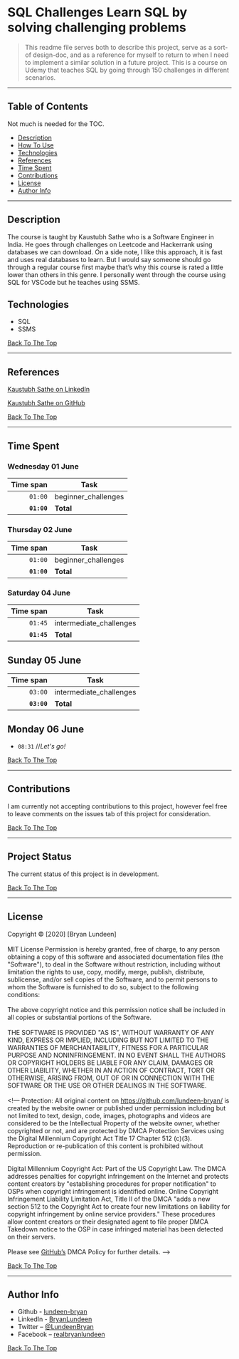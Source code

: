 # SQL Challenges Learn SQL by solving challenging problems

> This readme file serves both to describe this project, serve as a sort-of design-doc, and as a reference for myself to return to when I need to implement a similar solution in a future project. This is a course on Udemy that teaches SQL by going through 150 challenges in different scenarios.

---

## Table of Contents

Not much is needed for the TOC.

- [Description](#description)
- [How To Use](#how-to-use)
- [Technologies](#technologies)
- [References](#references)
- [Time Spent](#time-spent)
- [Contributions](#contributions)
- [License](#license)
- [Author Info](#author-info)

---

## Description

The course is taught by Kaustubh Sathe who is a Software Engineer in India. He goes through challenges on Leetcode and Hackerrank using databases we can download. On a side note, I like this approach, it is fast and uses real databases to learn. But I would say someone should go through a regular course first maybe that’s why this course is rated a little lower than others in this genre. I personally went through the course using SQL for VSCode but he teaches using SSMS.


## Technologies

- SQL
- SSMS

[Back To The Top](#sql-challenges-learn-sql-by-solving-challenging-problems)

---

## References

[Kaustubh Sathe on LinkedIn](https://www.linkedin.com/in/kaustubh-sathe-b0374917a/)

[Kaustubh Sathe on GitHub](https://github.com/KaustubhSathe)


[Back To The Top](#sql-challenges-learn-sql-by-solving-challenging-problems)

---

## Time Spent

### Wednesday 01 June

| Time span          | Task                |
| -----------------: | ------------------- |
|          `01:00`   | beginner_challenges |
|        **`01:00`** | **Total**           |


### Thursday 02 June

| Time span          | Task                |
| -----------------: | ------------------- |
|          `01:00`   | beginner_challenges |
|        **`01:00`** | **Total**           |

### Saturday 04 June

| Time span          | Task                    |
| -----------------: | ----------------------- |
|          `01:45`   | intermediate_challenges |
|        **`01:45`** | **Total**               |

## Sunday 05 June

| Time span          | Task                    |
| -----------------: | ----------------------- |
|          `03:00`   | intermediate_challenges |
|        **`03:00`** | **Total**               |

## Monday 06 June

- `08:31` //_Let's go!_



[Back To The Top](#sql-challenges-learn-sql-by-solving-challenging-problems)

---

## Contributions

I am currently not accepting contributions to this project, however feel free to leave comments on the issues tab of this project for consideration.

[Back To The Top](#sql-challenges-learn-sql-by-solving-challenging-problems)

---

## Project Status

The current status of this project is in development.

[Back To The Top](#sql-challenges-learn-sql-by-solving-challenging-problems)

---

## License

<mitlicense>

Copyright &copy; [2020] [Bryan Lundeen]
<br/><br/>
MIT License
Permission is hereby granted, free of charge, to any person obtaining a copy of this software and associated documentation files (the "Software"), to deal in the Software without restriction, including without limitation the rights to use, copy, modify, merge, publish, distribute, sublicense, and/or sell copies of the Software, and to permit persons to whom the Software is furnished to do so, subject to the following conditions:
<br/><br/>
The above copyright notice and this permission notice shall be included in all copies or substantial portions of the Software.
<br/><br/>
THE SOFTWARE IS PROVIDED "AS IS", WITHOUT WARRANTY OF ANY KIND, EXPRESS OR IMPLIED, INCLUDING BUT NOT LIMITED TO THE WARRANTIES OF MERCHANTABILITY, FITNESS FOR A PARTICULAR PURPOSE AND NONINFRINGEMENT. IN NO EVENT SHALL THE AUTHORS OR COPYRIGHT HOLDERS BE LIABLE FOR ANY CLAIM, DAMAGES OR OTHER LIABILITY, WHETHER IN AN ACTION OF CONTRACT, TORT OR OTHERWISE, ARISING FROM, OUT OF OR IN CONNECTION WITH THE SOFTWARE OR THE USE OR OTHER DEALINGS IN THE SOFTWARE.
<br/><br/>
<mitlicense>
<!—
<dmca>
Protection: All original content on https://github.com/lundeen-bryan/ is created by the website owner or published under permission including but not limited to text, design, code, images, photographs and videos are considered to be the Intellectual Property of the website owner, whether copyrighted or not, and are protected by DMCA Protection Services using the Digital Millennium Copyright Act Title 17 Chapter 512 (c)(3). Reproduction or re-publication of this content is prohibited without permission.
<br/><br/>
Digital Millennium Copyright Act: Part of the US Copyright Law. The DMCA addresses penalties for copyright infringement on the Internet and protects content creators by "establishing procedures for proper notification" to OSPs when copyright infringement is identified online. Online Copyright Infringement Liability Limitation Act, Title II of the DMCA "adds a new section 512 to the Copyright Act to create four new limitations on liability for copyright infringement by online service providers." These procedures allow content creators or their designated agent to file proper DMCA Takedown notice to the OSP in case infringed material has been detected on their servers.
<br/><br/>
Please see [GitHub’s](https://docs.github.com/en/github/site-policy/dmca-takedown-policy) DMCA Policy for further details.
<dmca>
-->

[Back To The Top](#sql-challenges-learn-sql-by-solving-challenging-problems)

---

## Author Info

- Github - [lundeen-bryan](https://github.com/lundeen-bryan)
- LinkedIn - [BryanLundeen](https://www.linkedin.com/in/bryanlundeen/)
- Twitter – [@LundeenBryan](https://twitter.com/LundeenBryan)
- Facebook – [realbryanlundeen](https://www.facebook.com/realbryanlundeen)

[Back To The Top](#sql-challenges-learn-sql-by-solving-challenging-problems)

